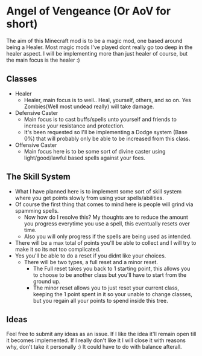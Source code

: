 # Angel of Vengeance (Or AoV for short)
  The aim of this Minecraft mod is to be a magic mod, one based around being a Healer.
  Most magic mods I've played dont really go too deep in the healer aspect.
  I will be implementing more than just healer of course, but the main focus is the healer :)

## Classes
  * Healer
    * Healer, main focus is to well.. Heal, yourself, others, and so on. Yes Zombies(Well most undead really) will take damage.
  * Defensive Caster
    * Main focus is to cast buffs/spells unto yourself and friends to increase your resistance and protection.
    * It's been requested so I'll be implementing a Dodge system (Base 0%) that will probably only be able to be increased from this class.
  * Offensive Caster
    * Main focus here is to be some sort of divine caster using light/good/lawful based spells against your foes.

## The Skill System
  * What I have planned here is to implement some sort of skill system where you get points slowly from using your spells/abilities.
  * Of course the first thing that comes to mind here is people will grind via spamming spells.
    * Now how do I resolve this? My thoughts are to reduce the amount you progress everytime you use a spell, this eventually resets over time.
    * Also you will only progress if the spells are being used as intended.
  * There will be a max total of points you'll be able to collect and I will try to make it so its not too complicated.
  * Yes you'll be able to do a reset if you didnt like your choices.
    * There will be two types, a full reset and a minor reset.
      * The Full reset takes you back to 1 starting point, this allows you to choose to be another class but you'll have to start from the ground up.
      * The minor reset allows you to just reset your current class, keeping the 1 point spent in it so your unable to change classes, but you regain all your points to spend inside this tree.

## Ideas
  Feel free to submit any ideas as an issue. If I like the idea it'll remain open till it becomes implemented. If I really don't like it I will close it with reasons why, don't take it personally :) It could have to do with balance afterall.
